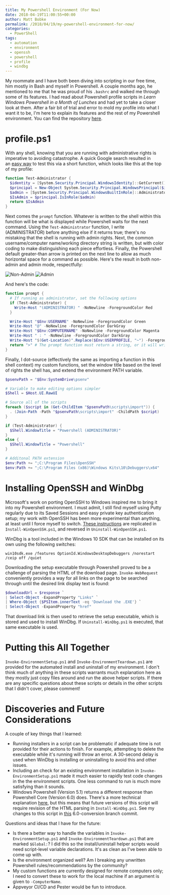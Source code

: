 ```yaml
---
title: My Powershell Environment (For Now)
date: 2018-04-19T11:00:55+00:00
author: Matt Bobke
permalink: /2018/04/19/my-powershell-environment-for-now/
categories:
  - PowerShell
tags:
  - automation
  - environment
  - openssh
  - powershell
  - profile
  - windbg
---
```

My roommate and I have both been diving into scripting in our free time, him mostly in Bash and myself in Powershell. A couple months ago, he mentioned to me that he was proud of his `.bashrc` and walked me through some of its features. I had read about Powershell profile scripts in _Learn Windows Powershell in a Month of Lunches_ and had yet to take a closer look at them. After a fair bit of trial and error to mold my profile into what I want it to be, I'm here to explain its features and the rest of my Powershell environment. You can find the repository [here](https://github.com/mcbobke/Powershell-Environment).

# profile.ps1

With any shell, knowing that you are running with administrative rights is imperative to avoiding catastrophe. A quick Google search resulted in an [easy way](https://social.technet.microsoft.com/Forums/lync/en-US/1ab8cd29-c205-440d-99e9-59ed66943f57/check-whether-the-powershell-is-running-in-elevated-mode-or-no?forum=ITCG) to test this via a short function, which looks like this at the top of my profile:

```powershell
function Test-Administrator {
  $identity = [System.Security.Principal.WindowsIdentity]::GetCurrent()
  $principal = New-Object System.Security.Principal.WindowsPrincipal($identity)
  $admin = [System.Security.Principal.WindowsBuiltInRole]::Administrator
  $IsAdmin = $principal.IsInRole($admin)
  return $IsAdmin
}
```

Next comes the `prompt` function. Whatever is written to the shell within this function will be what is displayed while Powershell waits for the next command. Using the `Test-Administrator` function, I write (ADMINISTRATOR) before anything else if it returns true; there's no mistaking that the shell is running with admin rights. Next, the common username/computer name/working directory string is written, but with color coding to make distinguishing each piece effortless. Finally, the Powershell default greater-than arrow is printed on the next line to allow as much horizontal space for a command as possible. Here's the result in both non-admin and admin mode, respectfully:

![Non-Admin](https://mcbobke.github.io/images/powershell_2018-04-19_00-49-14.png "Non-Admin")
![Admin](https://mcbobke.github.io/images/powershell_2018-04-19_00-48-51.png "Admin")

And here's the code:

```powershell
function prompt {
  # If running as administrator, set the following options
  if (Test-Administrator) {
    Write-Host "(ADMINISTRATOR) " -NoNewline -ForegroundColor Red
  }

  Write-Host "$Env:USERNAME" -NoNewline -ForegroundColor Green
  Write-Host "@" -NoNewline -ForegroundColor DarkGray
  Write-Host "$Env:COMPUTERNAME" -NoNewline -ForegroundColor Magenta
  Write-Host " : " -NoNewline -ForegroundColor DarkGray
  Write-Host "$(Get-Location)".Replace($Env:USERPROFILE, "~") -ForegroundColor Yellow
  return ">" # The prompt function must return a string, or it will write the default prompt
}
```

Finally, I dot-source (effectively the same as importing a function in this shell context) my custom functions, set the window title based on the level of rights the shell has, and extend the environment PATH variable.

```powershell
$psenvPath = "$Env:SystemDrive\psenv"

# Variable to make editing options simpler
$Shell = $Host.UI.RawUI

# Source all of the scripts
foreach ($script in (Get-ChildItem "$psenvPath\scripts\import")) {
  . (Join-Path -Path "$psenvPath\scripts\import" -ChildPath $script)
}

if (Test-Administrator) {
  $Shell.WindowTitle = "Powershell (ADMINISTRATOR)"
}
else {
  $Shell.WindowTitle = "Powershell"
}

# Additonal PATH extension
$env:Path += ";C:\Program Files\OpenSSH"
$env:Path += ";C:\Program Files (x86)\Windows Kits\10\Debuggers\x64"
```

# Installing OpenSSH and WinDbg

Microsoft's work on porting OpenSSH to Windows inspired me to bring it into my Powershell environment. I must admit, I still find myself using Putty regularly due to its Saved Sessions and easy private key authentication setup; my work with OpenSSH has been more experimental than anything, at least until I force myself to switch. [These instructions](https://github.com/PowerShell/Win32-OpenSSH/wiki/Install-Win32-OpenSSH) are replicated in `Install-WinOpenSSH.ps1`, and reversed in `Uninstall-WinOpenSSH.ps1`.

WinDbg is a tool included in the Windows 10 SDK that can be installed on its own using the following switches:

`win10sdk.exe /features OptionId.WindowsDesktopDebuggers /norestart /ceip off /quiet`

Downloading the setup executable through Powershell proved to be a challenge of parsing the HTML of the download page. `Invoke-WebRequest` conveniently provides a way for all links on the page to be searched through until the desired link display text is found:

```powershell
$downloadUrl = $response `
| Select-Object -ExpandProperty "Links" `
| Where-Object {$PSItem.innerText -eq 'Download the .EXE'} `
| Select-Object -ExpandProperty "href"
```

That download link is then used to retrieve the setup executable, which is stored and used to install WinDbg. If `Uninstall-WinDbg.ps1` is executed, that same executable is used.

# Putting this All Together

`Invoke-EnvironmentSetup.ps1` and `Invoke-EnvironmentTeardown.ps1` are provided for the automated install and uninstall of my environment. I don't think much of anything in these scripts warrants much explanation here as they mostly just copy files around and run the above helper scripts. If there are any specific questions about these scripts or details in the other scripts that I didn't cover, please comment!

# Discoveries and Future Considerations

A couple of key things that I learned:

* Running installers in a script can be problematic if adequate time is not provided for their actions to finish. For example, attempting to delete the executable while it's running will throw an error. A 30-second delay is used when WinDbg is installing or uninstalling to avoid this and other issues.
* Including an check for an existing environment installation in `Invoke-EnvironmentSetup.ps1` made it much easier to rapidly test code changes in the the environment scripts. One less command to run is much more satisfying than it sounds.
* Windows Powershell (Version 5.1) returns a different response than Powershell Core (Version 6.0) does. There's a more technical explanation [here](https://get-powershellblog.blogspot.com/2017/11/powershell-core-web-cmdlets-in-depth.html#L07), but this means that future versions of this script will require revision of the HTML parsing in `Install-WinDbg.ps1`. See my changes to this script in [this](https://github.com/mcbobke/Powershell-Environment/commit/b363f143396f182df8b4a7dc0a8cfb21aa5aa197) 6.0-conversion branch commit.

Questions and ideas that I have for the future:

* Is there a better way to handle the variables in `Invoke-EnvironmentSetup.ps1` and `Invoke-EnvironmentTeardown.ps1` that are marked `$Global:`? I did this so the install/uninstall helper scripts would need script-level variable declarations. It's as clean as I've been able to come up with.
* Is the environment organized well? Am I breaking any unwritten Powershell rules/recommendations by the community?
* My custom functions are currently designed for remote computers only; I need to convert these to work for the local machine if an argument is given to `-ComputerName`.
* Appveyor CI/CD and Pester would be fun to introduce.